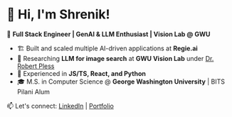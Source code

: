 # 👋 Hi, I'm Shrenik!  

🚀 **Full Stack Engineer | GenAI & LLM Enthusiast | Vision Lab @ GWU**  

- 🏗️ Built and scaled multiple AI-driven applications at **Regie.ai**
- 📸 Researching **LLM for image search**  at **GWU Vision Lab** under [Dr. Robert Pless](https://www2.seas.gwu.edu/~pless/index.php)
- 🔧 Experienced in **JS/TS, React, and Python**  
- 🎓 M.S. in Computer Science @ **George Washington University** | BITS Pilani Alum  

📫 Let's connect: [LinkedIn](https://www.linkedin.com/in/shrenik-borad-a440a18a/) | [Portfolio](#)  

